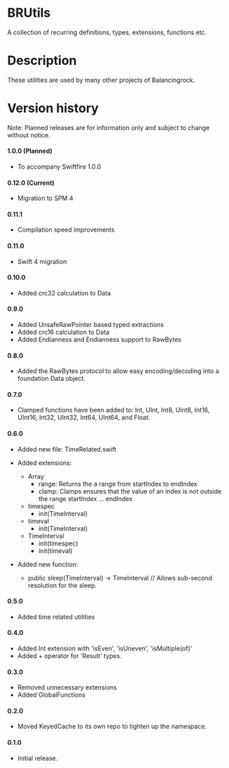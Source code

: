 # BRUtils
A collection of recurring definitions, types, extensions, functions etc.

# Description
These utilities are used by many other projects of Balancingrock.

# Version history

Note: Planned releases are for information only and subject to change without notice.

#### 1.0.0 (Planned)

- To accompany Swiftfire 1.0.0

#### 0.12.0 (Current)

- Migration to SPM 4

#### 0.11.1

- Compilation speed improvements

#### 0.11.0

- Swift 4 migration

#### 0.10.0

- Added crc32 calculation to Data

#### 0.9.0

- Added UnsafeRawPointer based typed extractions
- Added crc16 calculation to Data
- Added Endianness and Endianness support to RawBytes

#### 0.8.0

- Added the RawBytes protocol to allow easy encoding/decoding into a foundation Data object.

#### 0.7.0

- Clamped functions have been added to: Int, UInt, Int8, UInt8, Int16, UInt16, Int32, UInt32, Int64, UInt64, and Float.

#### 0.6.0

- Added new file: TimeRelated.swift

- Added extensions:
	- Array
		- range: Returns the a range from startIndex to endIndex
		- clamp: Clamps ensures that the value of an index is not outside the range startIndex ... endIndex
	- timespec
		- init(TimeInterval)
	- timeval
		- init(TimeInterval)
	- TimeInterval
		- init(timespec)
		- init(timeval)

- Added new function:
	- public sleep(TimeInterval) -> TimeInterval // Allows sub-second resolution for the sleep.
	
#### 0.5.0

- Added time related utilities

#### 0.4.0

- Added Int extension with 'isEven', 'isUneven', 'isMultiple(of)'
- Added + operator for 'Result' types.

#### 0.3.0

- Removed unnecessary extensions
- Added GlobalFunctions

#### 0.2.0

- Moved KeyedCache to its own repo to tighten up the namespace.

#### 0.1.0

- Initial release.
